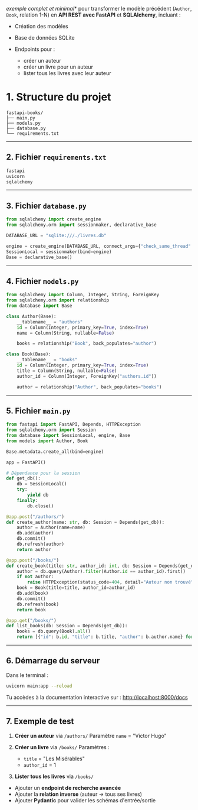*exemple complet et minimal** pour transformer le modèle précédent (`Author`, `Book`, relation 1-N) en **API REST avec FastAPI** et **SQLAlchemy**, incluant :

* Création des modèles
* Base de données SQLite
* Endpoints pour :

  * créer un auteur
  * créer un livre pour un auteur
  * lister tous les livres avec leur auteur



## <h1 id="1-structure-fastapi">1. Structure du projet</h1>

```
fastapi-books/
├── main.py
├── models.py
├── database.py
└── requirements.txt
```

---

## <h2 id="2-dependances">2. Fichier `requirements.txt`</h2>

```txt
fastapi
uvicorn
sqlalchemy
```

---

## <h2 id="3-fichier-database-py">3. Fichier `database.py`</h2>

```python
from sqlalchemy import create_engine
from sqlalchemy.orm import sessionmaker, declarative_base

DATABASE_URL = "sqlite:///./livres.db"

engine = create_engine(DATABASE_URL, connect_args={"check_same_thread": False})
SessionLocal = sessionmaker(bind=engine)
Base = declarative_base()
```

---

## <h2 id="4-fichier-models-py">4. Fichier `models.py`</h2>

```python
from sqlalchemy import Column, Integer, String, ForeignKey
from sqlalchemy.orm import relationship
from database import Base

class Author(Base):
    __tablename__ = "authors"
    id = Column(Integer, primary_key=True, index=True)
    name = Column(String, nullable=False)

    books = relationship("Book", back_populates="author")

class Book(Base):
    __tablename__ = "books"
    id = Column(Integer, primary_key=True, index=True)
    title = Column(String, nullable=False)
    author_id = Column(Integer, ForeignKey("authors.id"))

    author = relationship("Author", back_populates="books")
```

---

## <h2 id="5-fichier-main-py">5. Fichier `main.py`</h2>

```python
from fastapi import FastAPI, Depends, HTTPException
from sqlalchemy.orm import Session
from database import SessionLocal, engine, Base
from models import Author, Book

Base.metadata.create_all(bind=engine)

app = FastAPI()

# Dépendance pour la session
def get_db():
    db = SessionLocal()
    try:
        yield db
    finally:
        db.close()

@app.post("/authors/")
def create_author(name: str, db: Session = Depends(get_db)):
    author = Author(name=name)
    db.add(author)
    db.commit()
    db.refresh(author)
    return author

@app.post("/books/")
def create_book(title: str, author_id: int, db: Session = Depends(get_db)):
    author = db.query(Author).filter(Author.id == author_id).first()
    if not author:
        raise HTTPException(status_code=404, detail="Auteur non trouvé")
    book = Book(title=title, author_id=author_id)
    db.add(book)
    db.commit()
    db.refresh(book)
    return book

@app.get("/books/")
def list_books(db: Session = Depends(get_db)):
    books = db.query(Book).all()
    return [{"id": b.id, "title": b.title, "author": b.author.name} for b in books]
```

---

## <h2 id="6-demarrage">6. Démarrage du serveur</h2>

Dans le terminal :

```bash
uvicorn main:app --reload
```

Tu accèdes à la documentation interactive sur :
[http://localhost:8000/docs](http://localhost:8000/docs)

---

## <h2 id="7-tests">7. Exemple de test</h2>

1. **Créer un auteur** via `/authors/`
   Paramètre `name` = "Victor Hugo"

2. **Créer un livre** via `/books/`
   Paramètres :

   * `title` = "Les Misérables"
   * `author_id` = 1

3. **Lister tous les livres** via `/books/`



* Ajouter un **endpoint de recherche avancée** 
* Ajouter la **relation inverse** (auteur → tous ses livres) 
* Ajouter **Pydantic** pour valider les schémas d'entrée/sortie 

